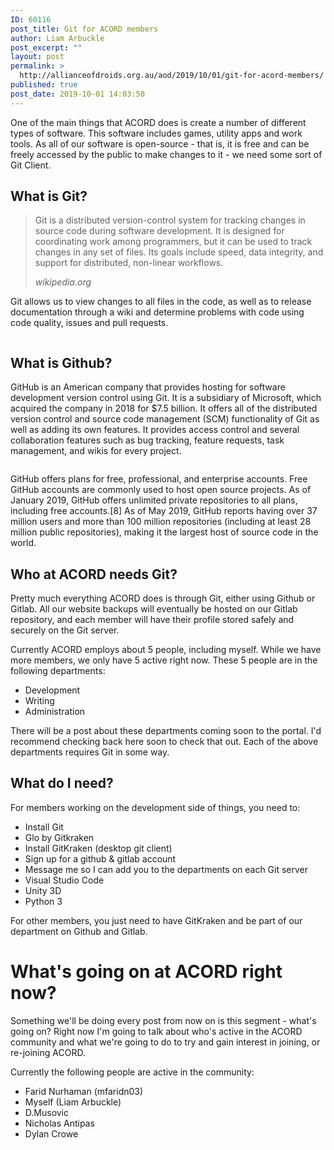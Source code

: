 ```yaml
---
ID: 60116
post_title: Git for ACORD members
author: Liam Arbuckle
post_excerpt: ""
layout: post
permalink: >
  http://allianceofdroids.org.au/aod/2019/10/01/git-for-acord-members/
published: true
post_date: 2019-10-01 14:03:50
---
```

<!-- wp:paragraph -->
<p>One of the main things that ACORD does is create a number of different types of software. This software includes games, utility apps and work tools. As all of our software is open-source - that is, it is free and can be freely accessed by the public to make changes to it - we need some sort of Git Client.</p>
<!-- /wp:paragraph -->

<!-- wp:heading -->
<h2>What is Git?</h2>
<!-- /wp:heading -->

<!-- wp:quote -->
<blockquote class="wp-block-quote"><p> Git is a distributed version-control system for tracking changes in source code during software development. It is designed for coordinating work among programmers, but it can be used to track changes in any set of files. Its goals include speed, data integrity, and support for distributed, non-linear workflows. </p><cite>wikipedia.org</cite></blockquote>
<!-- /wp:quote -->

<!-- wp:paragraph -->
<p>Git allows us to view changes to all files in the code, as well as to release documentation through a wiki and determine problems with code using code quality, issues and pull requests.</p>
<!-- /wp:paragraph -->

<!-- wp:image {"id":60129} -->
<figure class="wp-block-image"><img src="http://allianceofdroids.org.au/wp-content/uploads/2019/10/repo-main-page.png" alt="" class="wp-image-60129"/></figure>
<!-- /wp:image -->

<!-- wp:heading -->
<h2>What is Github?</h2>
<!-- /wp:heading -->

<!-- wp:paragraph -->
<p>GitHub is an American company that provides hosting for software development version control using Git. It is a subsidiary of Microsoft, which acquired the company in 2018 for $7.5 billion. It offers all of the distributed version control and source code management (SCM) functionality of Git as well as adding its own features. It provides access control and several collaboration features such as bug tracking, feature requests, task management, and wikis for every project.</p>
<!-- /wp:paragraph -->

<!-- wp:image {"id":60128} -->
<figure class="wp-block-image"><img src="http://allianceofdroids.org.au/wp-content/uploads/2019/10/screenshot-1024x754.png" alt="" class="wp-image-60128"/></figure>
<!-- /wp:image -->

<!-- wp:paragraph -->
<p>GitHub offers plans for free, professional, and enterprise accounts. Free GitHub accounts are commonly used to host open source projects. As of January 2019, GitHub offers unlimited private repositories to all plans, including free accounts.[8] As of May 2019, GitHub reports having over 37 million users and more than 100 million repositories (including at least 28 million public repositories), making it the largest host of source code in the world.</p>
<!-- /wp:paragraph -->

<!-- wp:heading -->
<h2>Who at ACORD needs Git?</h2>
<!-- /wp:heading -->

<!-- wp:paragraph -->
<p>Pretty much everything ACORD does is through Git, either using Github or Gitlab. All our website backups will eventually be hosted on our Gitlab repository, and each member will have their profile stored safely and securely on the Git server. </p>
<!-- /wp:paragraph -->

<!-- wp:paragraph -->
<p>Currently ACORD employs about 5 people, including myself. While we have more members, we only have 5 active right now. These 5 people are in the following departments:</p>
<!-- /wp:paragraph -->

<!-- wp:list -->
<ul><li>Development</li><li>Writing</li><li>Administration</li></ul>
<!-- /wp:list -->

<!-- wp:paragraph -->
<p>There will be a post about these departments coming soon to the portal. I'd recommend checking back here soon to check that out. Each of the above departments requires Git in some way.</p>
<!-- /wp:paragraph -->

<!-- wp:heading -->
<h2>What do I need?</h2>
<!-- /wp:heading -->

<!-- wp:paragraph -->
<p>For members working on the development side of things, you need to:</p>
<!-- /wp:paragraph -->

<!-- wp:list -->
<ul><li>Install Git</li><li>Glo by Gitkraken</li><li>Install GitKraken (desktop git client)</li><li>Sign up for a github &amp; gitlab account</li><li>Message me so I can add you to the departments on each Git server</li><li>Visual Studio Code</li><li>Unity 3D</li><li>Python 3</li></ul>
<!-- /wp:list -->

<!-- wp:paragraph -->
<p>For other members, you just need to have GitKraken and be part of our department on Github and Gitlab.</p>
<!-- /wp:paragraph -->

<!-- wp:heading {"level":1} -->
<h1>What's going on at ACORD right now?</h1>
<!-- /wp:heading -->

<!-- wp:paragraph -->
<p>Something we'll be doing every post from now on is this segment - what's going on? Right now I'm going to talk about who's active in the ACORD community and what we're going to do to try and gain interest in joining, or re-joining ACORD.</p>
<!-- /wp:paragraph -->

<!-- wp:paragraph -->
<p>Currently the following people are active in the community:</p>
<!-- /wp:paragraph -->

<!-- wp:list -->
<ul><li>Farid Nurhaman (mfaridn03)</li><li>Myself (Liam Arbuckle)</li><li>D.Musovic</li><li>Nicholas Antipas</li><li>Dylan Crowe</li></ul>
<!-- /wp:list -->